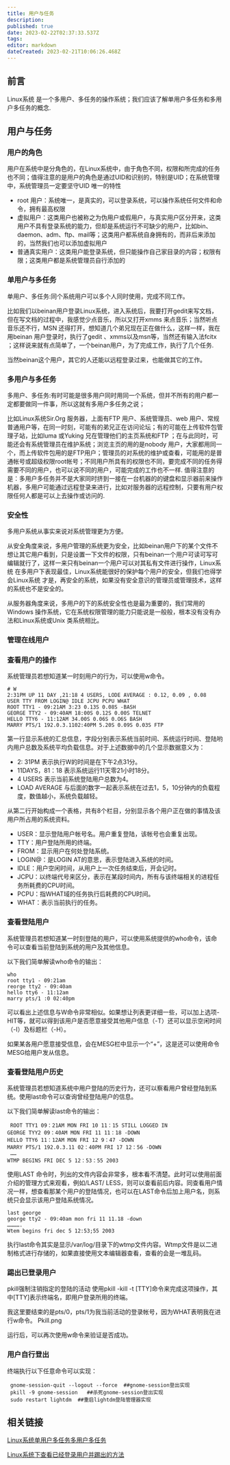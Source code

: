 ```yaml
---
title: 用户与任务
description: 
published: true
date: 2023-02-22T02:37:33.537Z
tags: 
editor: markdown
dateCreated: 2023-02-21T10:06:26.468Z
---
```


## 前言

Linux系统 是一个多用户、多任务的操作系统；我们应该了解单用户多任务和多用户多任务的概念.

## 用户与任务

### 用户的角色

用户在系统中是分角色的，在Linux系统中，由于角色不同，权限和所完成的任务也不同；值得注意的是用户的角色是通过UID和识别的，特别是UID；在系统管理中，系统管理员一定要坚守UID 唯一的特性

* root 用户：系统唯一，是真实的，可以登录系统，可以操作系统任何文件和命令，拥有最高权限
* 虚拟用户：这类用户也被称之为伪用户或假用户，与真实用户区分开来，这类用户不具有登录系统的能力，但却是系统运行不可缺少的用户，比如bin、daemon、adm、ftp、mail等；这类用户都系统自身拥有的，而非后来添加的，当然我们也可以添加虚拟用户
* 普通真实用户：这类用户能登录系统，但只能操作自己家目录的内容；权限有限；这类用户都是系统管理员自行添加的

### 单用户与多任务

单用户、多任务:同个系统用户可以多个人同时使用，完成不同工作。

比如我们以beinan用户登录Linux系统，进入系统后，我要打开gedit来写文档，但在写文档的过程中，我感觉少点音乐，所以又打开xmms 来点音乐；当然听点音乐还不行，MSN 还得打开，想知道几个弟兄现在正在做什么，这样一样，我在用beinan 用户登录时，执行了gedit 、xmms以及msn等，当然还有输入法fcitx ；这样说来就有点简单了，一个beinan用户，为了完成工作，执行了几个任务.

当然beinan这个用户，其它的人还能以远程登录过来，也能做其它的工作。

### 多用户与多任务

多用户、多任务:有时可能是很多用户同时用同一个系统，但并不所有的用户都一定都要做同一件事，所以这就有多用户多任务之说；

比如Linux系统Sir.Org 服务器，上面有FTP 用户、系统管理员、web 用户、常规普通用户等，在同一时刻，可能有的弟兄正在访问论坛；有的可能在上传软件包管理子站，比如luma 或Yuking 兄在管理他们的主页系统和FTP ；在与此同时，可能还会有系统管理员在维护系统；浏览主页的用的是nobody 用户，大家都用同一个，而上传软件包用的是FTP用户；管理员的对系统的维护或查看，可能用的是普通帐号或超级权限root帐号；不同用户所具有的权限也不同，要完成不同的任务得需要不同的用户，也可以说不同的用户，可能完成的工作也不一样.
值得注意的是：多用户多任务并不是大家同时挤到一接在一台机器的的键盘和显示器前来操作机器，多用户可能通过远程登录来进行，比如对服务器的远程控制，只要有用户权限任何人都是可以上去操作或访问的.

### 安全性

多用户系统从事实来说对系统管理更为方便。

从安全角度来说，多用户管理的系统更为安全，比如beinan用户下的某个文件不想让其它用户看到，只是设置一下文件的权限，只有beinan一个用户可读可写可编辑就行了，这样一来只有beinan一个用户可以对其私有文件进行操作，Linux系统 在多用户下表现最佳，Linux系统能很好的保护每个用户的安全，但我们也得学会Linux系统 才是，再安全的系统，如果没有安全意识的管理员或管理技术，这样的系统也不是安全的。

从服务器角度来说，多用户的下的系统安全性也是最为重要的，我们常用的Windows 操作系统，它在系统权限管理的能力只能说是一般般，根本没有没有办法和Linux系统或Unix 类系统相比。

### 管理在线用户

### 查看用户的操作

系统管理员若想知道某一时刻用户的行为，可以使用w命令。

    # W
    2:31PM UP 11 DAY ,21:18 4 USERS, LODE AVERAGE : 0.12, 0.09 , 0.08
    USER TTY FROM LOGIN@ IDLE JCPU PCPU WHAT
    ROOT TTY1 - 09:21AM 3:23 0.13S 0.08S -BASH
    GEORGE TTY2 - 09:40AM 18:00S 0.12S 0.00S TELNET
    HELLO TTY6 - 11:12AM 34.00S 0.06S 0.O6S BASH
    MARRY PTS/1 192.0.3.1102:40PM 5.20S 0.09S 0.03S FTP

第一行显示系统的汇总信息，字段分别表示系统当前时间、系统运行时间、登陆哟内用户总数及系统平均负载信息。对于上述数据中的几个显示数据意义为：

* 2: 31PM 表示执行W的时间是在下午2点31分。
* 11DAYS，81：18 表示系统运行11天零21小时18分。
* 4 USERS 表示当前系统登陆用户总数为4。
* LOAD AVERAGE 与后面的数字一起表示系统在过去1，5，10分钟内的负载程度，数值越小，系统负载越轻。

从第二行开始构成一个表格，共有8个栏目，分别显示各个用户正在做的事情及该用户所占用的系统资料。
* USER：显示登陆用户帐号名。用户重复登陆，该帐号也会重复出现。
* TTY：用户登陆所用的终端。
* FROM：显示用户在何处登陆系统。
* LOGIN@：是LOGIN AT的意思，表示登陆进入系统的时间。
* IDLE：用户空闲时间，从用户上一次任务结束后，开会记时。
* JCPU：以终端代号来区分，表示在某段时间内，所有与该终端相关的进程任务所耗费的CPU时间。
* PCPU：指WHAT域的任务执行后耗费的CPU时间。
* WHAT：表示当前执行的任务。

### 查看登陆用户

系统管理员若想知道某一时刻登陆的用户，可以使用系统提供的who命令，该命令可以查看当前登陆到系统的用户及其他信息。

以下我们简单解读who命令的输出：

    who
    root tty1 - 09:21am
    reorge tty2 - 09:40am
    hello tty6 - 11:12am
    marry pts/1 :0 02:40pm

可以看出上述信息与W命令非常相似。如果想让列表更详细一些，可以加上选项-HIT等，就可以得到该用户是否愿意接受其他用户信息（-T）还可以显示空闲时间（-I）及标题栏（-H）。

如果某各用户愿意接受信息，会在MESG栏中显示一个“+”，这是还可以使用命令MESG给用户发从信息。

### 查看登陆用户历史

系统管理员若想知道系统中用户登陆的历史行为，还可以察看用户曾经登陆到系统。使用last命令可以查询曾经登陆用户的信息。

以下我们简单解读last命令的输出：

     ROOT TTY1 09：21AM MON FRI 10 11：15 STILL LOGGED IN
    GEORGE TYY2 09：40AM MON FRI 11 11：18 -DOWN
    HELLO TTY6 11：12AM MON FRI 12 9：47 -DOWN
    MARRY PTS/1 192.0.3.11 02：40PM FRI 17 12：56 -DOWN
     ……
    WTMP BEGINS FRI DEC 5 12：53：55 2003

使用LAST 命令时，列出的文件内容会非常多，根本看不清楚。此时可以使用前面介绍的管理方式来观看，例如/LAST/ LESS，则可以查看前后内容。同查看用户情况一样，想查看那某个用户的登陆情况，也可以在LAST命令后加上用户名，则系统只会显示该用户登陆系统情况。

    last george
    george tty2 - 09:40am mon fri 11 11.18 -down
    ………….
    Wtem begins fri dec 5 12:53;55 2003

执行last命令其实是显示/var/log/目录下的wtmp文件内容。Wtmp文件是以二进制格式进行存储的，如果直接使用文本编辑器查看，查看的会是一堆乱码。

### 踢出已登录用户

pkill强制注销指定的登陆的活动 使用pkill -kill -t [TTY]命令来完成这项操作，其中[TTY]表示终端名，即用户登录所用的终端。

我这里要结束的是pts/0，pts/1为我当前活动的登录帐号，因为WHAT表明我在进行w命令。 Pkill.png

运行后，可以再次使用w命令来验证是否成功。

### 用户自行登出

终端执行以下任意命令可以实现：

     gnome-session-quit --logout --force  ##gnome-session登出实现
     pkill -9 gnome-session   ##杀死gnome-session登出实现
     sudo restart lightdm  ##重启lightdm登陆管理器实现

## 相关链接

[Linux系统单用户多任务多用户多任务](http://os.51cto.com/art/201002/185453.htm)

[Linux系统下查看已经登录用户并踢出的方法](http://tech.ccidnet.com/art/302/20061121/956303_1.html)
